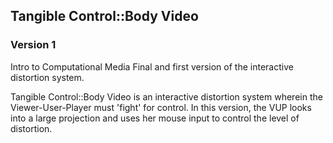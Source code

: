 ## Tangible Control::Body Video
### Version 1

Intro to Computational Media Final and first version of the interactive distortion system.

Tangible Control::Body Video is an interactive distortion system wherein the Viewer-User-Player must 'fight' for control. In this version, the VUP looks into a large projection and uses her mouse input to control the level of distortion.
